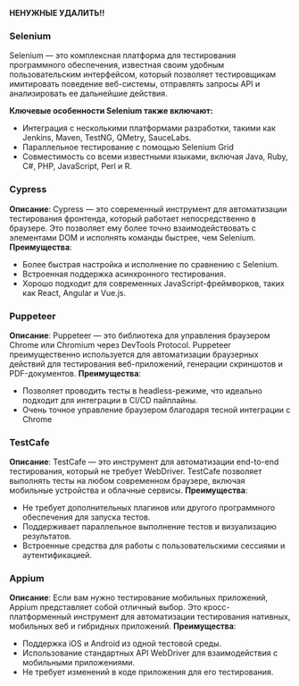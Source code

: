 **НЕНУЖНЫЕ УДАЛИТЬ!!**
### Selenium

Selenium — это комплексная платформа для тестирования программного обеспечения, известная своим удобным пользовательским интерфейсом, который позволяет тестировщикам имитировать поведение веб-системы, отправлять запросы API и анализировать ее дальнейшие действия.

**Ключевые особенности Selenium также включают:**

- Интеграция с несколькими платформами разработки, такими как Jenkins, Maven, TestNG, QMetry, SauceLabs.
- Параллельное тестирование с помощью Selenium Grid
- Совместимость со всеми известными языками, включая Java, Ruby, C#, PHP, JavaScript, Perl и R.

### Cypress

**Описание**: Cypress — это современный инструмент для автоматизации тестирования фронтенда, который работает непосредственно в браузере. Это позволяет ему более точно взаимодействовать с элементами DOM и исполнять команды быстрее, чем Selenium. **Преимущества**:

- Более быстрая настройка и исполнение по сравнению с Selenium.
- Встроенная поддержка асинхронного тестирования.
- Хорошо подходит для современных JavaScript-фреймворков, таких как React, Angular и Vue.js.

### Puppeteer

**Описание**: Puppeteer — это библиотека для управления браузером Chrome или Chromium через DevTools Protocol. Puppeteer преимущественно используется для автоматизации браузерных действий для тестирования веб-приложений, генерации скриншотов и PDF-документов. **Преимущества**:

- Позволяет проводить тесты в headless-режиме, что идеально подходит для интеграции в CI/CD пайплайны.
- Очень точное управление браузером благодаря тесной интеграции с Chrome

### TestCafe

**Описание**: TestCafe — это инструмент для автоматизации end-to-end тестирования, который не требует WebDriver. TestCafe позволяет выполнять тесты на любом современном браузере, включая мобильные устройства и облачные сервисы. **Преимущества**:

- Не требует дополнительных плагинов или другого программного обеспечения для запуска тестов.
- Поддерживает параллельное выполнение тестов и визуализацию результатов.
- Встроенные средства для работы с пользовательскими сессиями и аутентификацией.

### Appium

**Описание**: Если вам нужно тестирование мобильных приложений, Appium представляет собой отличный выбор. Это кросс-платформенный инструмент для автоматизации тестирования нативных, мобильных веб и гибридных приложений. **Преимущества**:

- Поддержка iOS и Android из одной тестовой среды.
- Использование стандартных API WebDriver для взаимодействия с мобильными приложениями.
- Не требует изменений в коде приложения для его тестирования.